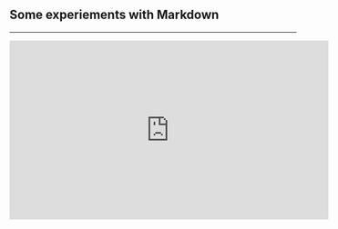 ## Some experiements with Markdown ##

----------

<iframe width="560" height="315" src="https://www.youtube.com/embed/6cmxwTYtjLY" frameborder="0" allowfullscreen></iframe>
